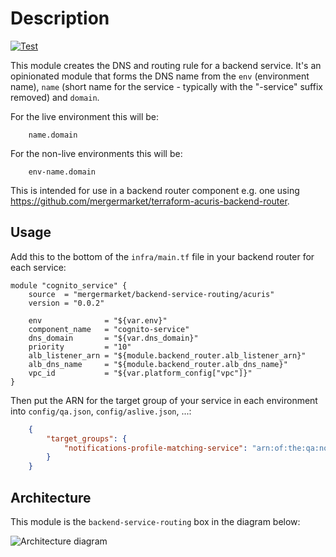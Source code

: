 Description
===========

[![Test](https://github.com/mergermarket/terraform-acuris-backend-service-routing/actions/workflows/test.yml/badge.svg)](https://github.com/mergermarket/terraform-acuris-backend-service-routing/actions/workflows/test.yml)

This module creates the DNS and routing rule for a backend service. It's an opinionated module that forms the DNS name from the `env` (environment name), `name` (short name for the service - typically with the "-service" suffix removed) and `domain`.

For the live environment this will be:

```plain
    name.domain
```

For the non-live environments this will be:

```plain
    env-name.domain
```

This is intended for use in a backend router component e.g. one using <https://github.com/mergermarket/terraform-acuris-backend-router>.

Usage
-----

Add this to the bottom of the `infra/main.tf` file in your backend router for each service:

```hcl
module "cognito_service" {
    source  = "mergermarket/backend-service-routing/acuris"
    version = "0.0.2"

    env              = "${var.env}"
    component_name   = "cognito-service"
    dns_domain       = "${var.dns_domain}"
    priority         = "10"
    alb_listener_arn = "${module.backend_router.alb_listener_arn}"
    alb_dns_name     = "${module.backend_router.alb_dns_name}"
    vpc_id           = "${var.platform_config["vpc"]}"
}
```

Then put the ARN for the target group of your service in each environment into `config/qa.json`, `config/aslive.json`, ...:

```json
    {
        "target_groups": {
            "notifications-profile-matching-service": "arn:of:the:qa:notifications-profile-matching-service:target:group"
        }
    }
```

Architecture
------------

This module is the `backend-service-routing` box in the diagram below:

![Architecture diagram](./docs/backend-routing.png)
